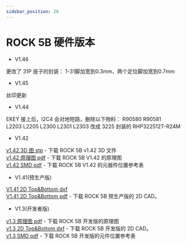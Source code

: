 ```yaml
---
sidebar_position: 20
---
```


# ROCK 5B 硬件版本

- V1.46

更改了 31P 座子的封装：
1-31脚加宽到0.3mm，两个定位脚加宽到0.7mm

- V1.45

丝印更新

- V1.44

EKEY 接上后，I2C4 会对地短路，删除以下物料：
R90580 R90581  
L2203 L2205 L2300 L2301 L2303 改成 3225 封装的 RHP322512T-R24M

- V1.42

[v1.42 3D 图 stp](https://dl.radxa.com/rock5/5b/docs/hw/ROCK5B_v1.42_3D.step.zip) - 下载 ROCK 5B v1.42 3D 文件  
[v1.42 原理图 pdf](https://dl.radxa.com/rock5/5b/docs/hw/radxa_rock_5b_v1423_sch.pdf) - 下载 ROCK 5B V1.42 的原理图  
[v1.42 SMD pdf](https://dl.radxa.com/rock5/5b/docs/hw/radxa_rock_5b_v1423_smd.pdf) - 下载 ROCK 5B V1.42 的元器件位置参考表

- V1.41(预生产版)

[V1.41 2D Top&Bottom dxf](https://dl.radxa.com/rock5/5b/docs/hw/radxa_rock5b_v141_dimension_20220728_dxf.zip)  
[V1.41 2D Top&Bottom pdf](https://dl.radxa.com/rock5/5b/docs/hw/radxa_rock5b_v141_dimension_20220728_pdf.zip) - 下载 ROCK 5B 预生产版的 2D CAD。

- V1.3(开发者版)

[v1.3 原理图 pdf](https://dl.radxa.com/rock5/5b/docs/hw/radxa_rock5b_v13_sch.pdf) - 下载 ROCK 5B 开发版的原理图  
[v1.3 2D Top&Bottom dxf](https://dl.radxa.com/rock5/5b/docs/hw/ROCK5B_V13_2D_20220519.zip) - 下载 ROCK 5B 开发版的 2D CAD。  
[v1.3 SMD pdf](https://dl.radxa.com/rock5/5b/docs/hw/radxa_rock5b_v13_smd.pdf) - 下载 ROCK 5B 开发版的元件位置参考表
